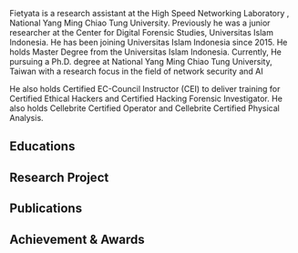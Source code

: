 <br>
<br>
<br>
Fietyata is a research assistant at the High Speed Networking Laboratory , National Yang Ming Chiao Tung University. Previously he was a junior researcher at the Center for Digital Forensic Studies, Universitas Islam Indonesia. He has been joining Universitas Islam Indonesia since 2015. He holds Master Degree from the Universitas Islam Indonesia. Currently, He pursuing a Ph.D. degree at National Yang Ming Chiao Tung University, Taiwan with a research focus in the field of network security and AI


He also holds Certified EC-Council Instructor (CEI) to deliver training for Certified Ethical Hackers and Certified Hacking Forensic Investigator. He also holds Cellebrite Certified Operator and Cellebrite Certified Physical Analysis.

## Educations

## Research Project

## Publications

## Achievement & Awards
